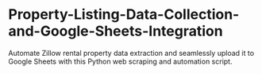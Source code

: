 # Property-Listing-Data-Collection-and-Google-Sheets-Integration
Automate Zillow rental property data extraction and seamlessly upload it to Google Sheets with this Python web scraping and automation script.
